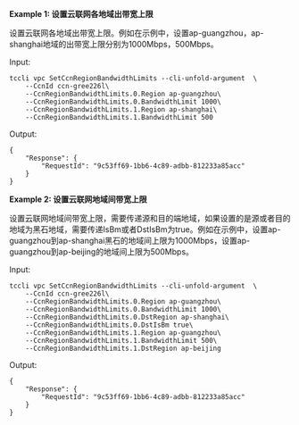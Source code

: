 **Example 1: 设置云联网各地域出带宽上限**

设置云联网各地域出带宽上限。例如在示例中，设置ap-guangzhou，ap-shanghai地域的出带宽上限分别为1000Mbps，500Mbps。

Input: 

```
tccli vpc SetCcnRegionBandwidthLimits --cli-unfold-argument  \
    --CcnId ccn-gree226l\
    --CcnRegionBandwidthLimits.0.Region ap-guangzhou\
    --CcnRegionBandwidthLimits.0.BandwidthLimit 1000\
    --CcnRegionBandwidthLimits.1.Region ap-shanghai\
    --CcnRegionBandwidthLimits.1.BandwidthLimit 500
```

Output: 
```
{
    "Response": {
        "RequestId": "9c53ff69-1bb6-4c89-adbb-812233a85acc"
    }
}
```

**Example 2: 设置云联网地域间带宽上限**

设置云联网地域间带宽上限，需要传递源和目的端地域，如果设置的是源或者目的地域为黑石地域，需要传递IsBm或者DstIsBm为true。例如在示例中，设置ap-guangzhou到ap-shanghai黑石的地域间上限为1000Mbps，设置ap-guangzhou到ap-beijing的地域间上限为500Mbps。

Input: 

```
tccli vpc SetCcnRegionBandwidthLimits --cli-unfold-argument  \
    --CcnId ccn-gree226l\
    --CcnRegionBandwidthLimits.0.Region ap-guangzhou\
    --CcnRegionBandwidthLimits.0.BandwidthLimit 1000\
    --CcnRegionBandwidthLimits.0.DstRegion ap-shanghai\
    --CcnRegionBandwidthLimits.0.DstIsBm true\
    --CcnRegionBandwidthLimits.1.Region ap-guangzhou\
    --CcnRegionBandwidthLimits.1.BandwidthLimit 500\
    --CcnRegionBandwidthLimits.1.DstRegion ap-beijing
```

Output: 
```
{
    "Response": {
        "RequestId": "9c53ff69-1bb6-4c89-adbb-812233a85acc"
    }
}
```


